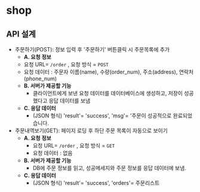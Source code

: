# shop
## API 설계
- 주문하기(POST): 정보 입력 후 '주문하기' 버튼클릭 시 주문목록에 추가
  - **A. 요청 정보**
   - 요청 URL= `/order` , 요청 방식 = `POST`
   - 요청 데이터 : 주문자 이름(name), 수량(order_num), 주소(address), 연락처(phone_num)
  - **B. 서버가 제공할 기능**
    - 클라이언트에게 보낸 요청 데이터를 데이터베이스에 생성하고, 저장이 성공했다고 응답 데이터를 보냄
  - **C. 응답 데이터**
    - (JSON 형식) 'result'= 'success',  'msg'= '주문이 성공적으로 완료되었습니다.
- 주문내역보기(GET): 페이지 로딩 후 하단 주문 목록이 자동으로 보이기
  - **A. 요청 정보**
    - 요청 URL= `/order` , 요청 방식 = `GET`
    - 요청 데이터 : 없음
  - **B. 서버가 제공할 기능**
    - DB에 주문 정보를 읽고, 성공메세지와 주문 정보를 응답 데이터에 보냄.
  - **C. 응답 데이터**
    - (JSON 형식) 'result'= 'success',  'orders'= 주문리스트

